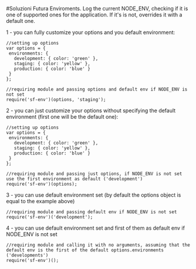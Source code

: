 #Soluzioni Futura Enviroments.
Log the current NODE_ENV, checking if it is one of supported ones for the application. If it's is not, overrides it with a default one.

1 - you can fully customize your options and you default environment:
```
//setting up options
var options = {
 environments: {
   development: { color: 'green' },
   staging: { color: 'yellow' },
   production: { color: 'blue' }
 }
};

//requiring module and passing options and default env if NODE_ENV is not set
require('sf-env')(options, 'staging');
```

2 -  you can just customize your options without specifying the default environment (first one will be the default one):
```
//setting up options
var options = {
 environments: {
   development: { color: 'green' },
   staging: { color: 'yellow' },
   production: { color: 'blue' }
 }
};

//requiring module and passing just options, if NODE_ENV is not set use the first environment as default ('development')
require('sf-env')(options);
```

3 - you can use default environment set (by default the options object is equal to the example above)
```
//requiring module and passing default env if NODE_ENV is not set
require('sf-env')('development');
```

4 - you can use default environment set and first of them as default env if NODE_ENV is not set
```
//requiring module and calling it with no arguments, assuming that the default env is the first of the default options.environments ('developments')
require('sf-env')();
```
